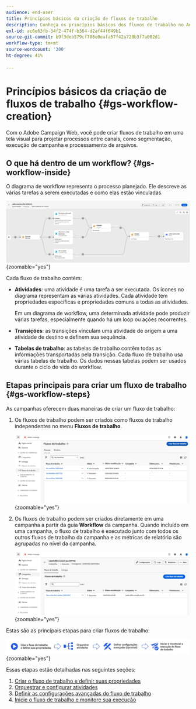 ```yaml
---
audience: end-user
title: Princípios básicos da criação de fluxos de trabalho
description: Conheça os princípios básicos dos fluxos de trabalho no Adobe Campaign Web
exl-id: ac6e63fb-34f2-474f-b364-d2af44f649b1
source-git-commit: b9f3deb579cf786e0eafa57f42a728b3f7a002d1
workflow-type: tm+mt
source-wordcount: '300'
ht-degree: 41%

---
```


# Princípios básicos da criação de fluxos de trabalho {#gs-workflow-creation}

Com o Adobe Campaign Web, você pode criar fluxos de trabalho em uma tela visual para projetar processos entre canais, como segmentação, execução de campanha e processamento de arquivos.

## O que há dentro de um workflow? {#gs-workflow-inside}

O diagrama de workflow representa o processo planejado. Ele descreve as várias tarefas a serem executadas e como elas estão vinculadas.

![Diagrama de exemplo de fluxo de trabalho mostrando tarefas e suas conexões](assets/workflow-example.png){zoomable="yes"}

Cada fluxo de trabalho contém:

* **Atividades**: uma atividade é uma tarefa a ser executada. Os ícones no diagrama representam as várias atividades. Cada atividade tem propriedades específicas e propriedades comuns a todas as atividades.

  Em um diagrama de workflow, uma determinada atividade pode produzir várias tarefas, especialmente quando há um loop ou ações recorrentes.

* **Transições**: as transições vinculam uma atividade de origem a uma atividade de destino e definem sua sequência.

* **Tabelas de trabalho**: as tabelas de trabalho contêm todas as informações transportadas pela transição. Cada fluxo de trabalho usa várias tabelas de trabalho. Os dados nessas tabelas podem ser usados durante o ciclo de vida do workflow.

## Etapas principais para criar um fluxo de trabalho {#gs-workflow-steps}

As campanhas oferecem duas maneiras de criar um fluxo de trabalho:

1. Os fluxos de trabalho podem ser criados como fluxos de trabalho independentes no menu **Fluxos de trabalho**.

   ![Captura de tela da interface para criar um fluxo de trabalho autônomo](assets/create-a-standalone-wf.png){zoomable="yes"}

1. Os fluxos de trabalho podem ser criados diretamente em uma campanha a partir da guia **Workflow** da campanha. Quando incluído em uma campanha, o fluxo de trabalho é executado junto com todos os outros fluxos de trabalho da campanha e as métricas de relatório são agrupadas no nível da campanha.

   ![Captura de tela da interface para criar um fluxo de trabalho em uma campanha](assets/create-a-wf-from-a-campaign.png){zoomable="yes"}

Estas são as principais etapas para criar fluxos de trabalho:

![Diagrama mostrando o processo de criação do fluxo de trabalho](assets/workflow-creation-process.png){zoomable="yes"}

Essas etapas estão detalhadas nas seguintes seções:

1. [Criar o fluxo de trabalho e definir suas propriedades](create-workflow.md)
1. [Orquestrar e configurar atividades](orchestrate-activities.md)
1. [Definir as configurações avançadas do fluxo de trabalho](workflow-settings.md)
1. [Inicie o fluxo de trabalho e monitore sua execução](start-monitor-workflows.md)